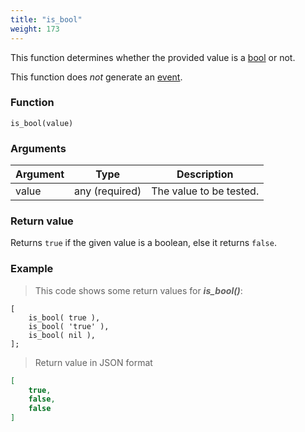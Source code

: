 ```yaml
---
title: "is_bool"
weight: 173
---
```


This function determines whether the provided value is a [bool](../../data-types/bool) or not.

This function does *not* generate an [event](../../overview/events).

### Function

`is_bool(value)`

### Arguments

Argument | Type | Description
-------- | ---- | -----------
value | any (required) | The value to be tested.

### Return value

Returns `true` if the given value is a boolean, else it returns `false`.

### Example

> This code shows some return values for ***is_bool()***:

```thingsdb,json_response
[
    is_bool( true ),
    is_bool( 'true' ),
    is_bool( nil ),
];
```

> Return value in JSON format

```json
[
    true,
    false,
    false
]
```
